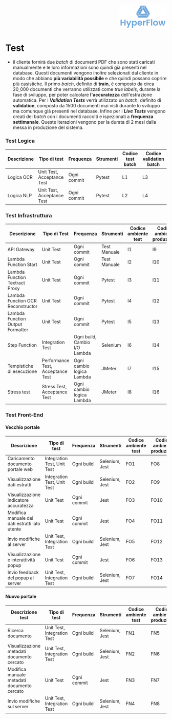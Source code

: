 <p style="text-align: right;">
  <img src="https://github.com/Lorenzo-Gardini/Project-Management/blob/main/report/images/hyperflow_logo.png?raw=true" alt="Logo" style="width: 150px;"/>
</p>

# Test

- il cliente fornirà due _batch_ di documenti PDF che sono stati caricati manualmente e le loro informazioni sono quindi già presenti nel database. Questi documenti vengono inoltre selezionati dal cliente in modo che abbiano **più variabilità possibile** e che quindi possano coprire più casistiche. Il primo _batch_, definito di **train**, è composto da circa 20_000 documenti che verranno utilizzati come _true labels_, durante la fase di sviluppo, per poter calcolare **l'accuratezza** dell'estrazione automatica. Per i **_Validation Tests_** verrà utilizzato un _batch_, definito di **validation**, composto da 1500 documenti mai visti durante lo sviluppo ma comunque già presenti nel database. Infine per i **_Live Tests_** vengono creati dei _batch_ con i documenti raccolti e ispezionati a **frequenza settimanale**. Queste iterazioni vengono per la durata di 2 mesi dalla messa in produzione del sistema.

### Test Logica
<table>
   <thead>
      <tr>
         <th>Descrizione</th>
         <th>Tipo di test</th>
         <th>Frequenza</th>
         <th>Strumenti</th>
         <th>Codice test batch</th>
         <th>Codice validation batch</th>
      </tr>
    </thead>
    <tbody>
      <tr>
         <td>Logica OCR</td>
         <td>Unit Test, Acceptance Test</td>
         <td>Ogni commit</td>
         <td>Pytest</td>
         <td>L1</td>
         <td>L3</td>
      </tr>
      <tr>
         <td>Logica NLP</td>
         <td>Unit Test, Acceptance Test</td>
         <td>Ogni commit</td>
         <td>Pytest</td>
         <td>L2</td>
         <td>L4</td>
      </tr>
     </tbody>
</table>

### Test Infrastruttura
<table>
   <thead>
      <tr>
         <th>Descrizione</th>
         <th>Tipo di Test</th>
         <th>Frequenza</th>
         <th>Strumenti</th>
         <th>Codice ambiente test</th>
         <th>Codice ambiente produzione</th>
      </tr>
    </thead>
    <tbody>
      <tr>
         <td>API Gateway</td>
         <td>Unit Test</td>
         <td>Ogni commit</td>
         <td>Test Manuale</td>
         <td>I1</td>
         <td>I9</td>
      </tr>
      <tr>
         <td>Lambda Function Start</td>
         <td>Unit Test</td>
         <td>Ogni commit</td>
         <td>Test Manuale</td>
         <td>I2</td>
         <td>I10</td>
      </tr>
      <tr>
         <td>Lambda Function Textract Proxy</td>
         <td>Unit Test</td>
         <td>Ogni commit</td>
         <td>Pytest</td>
         <td>I3</td>
         <td>I11</td>
      </tr>
      <tr>
         <td>Lambda Function OCR Reconstructor</td>
         <td>Unit Test</td>
         <td>Ogni commit</td>
         <td>Pytest</td>
         <td>I4</td>
         <td>I12</td>
      </tr>
      <tr>
         <td>Lambda Function Output Formatter</td>
         <td>Unit Test</td>
         <td>Ogni commit</td>
         <td>Pytest</td>
         <td>I5</td>
         <td>I13</td>
      </tr>
      <tr>
         <td>Step Function</td>
         <td>Integration Test</td>
         <td>Ogni build, Cambio I/O Lambda</td>
         <td>Selenium</td>
         <td>I6</td>
         <td>I14</td>
      </tr>
      <tr>
         <td>Tempistiche di esecuzione</td>
         <td>Performance Test, Acceptance Test</td>
         <td>Ogni cambio logica Lambda</td>
         <td>JMeter</td>
         <td>I7</td>
         <td>I15</td>
      </tr>
      <tr>
         <td>Stress test</td>
         <td>Stress Test, Acceptance Test</td>
         <td>Ogni cambio logica Lambda</td>
         <td>JMeter</td>
         <td>I8</td>
         <td>I16</td>
      </tr>
   </tbody>
</table>

### Test Front-End
#### Vecchio portale
<table>
   <thead>
      <tr>
         <th>Descrizione</th>
         <th>Tipo di test</th>
         <th>Frequenza</th>
         <th>Strumenti</th>
         <th>Codice ambiente test</th>
         <th>Codice ambiente produzione</th>
      </tr>
    </thead>
    <tbody>
      <tr>
         <td>Caricamento documento portale web</td>
         <td>Integration Test, Unit Test</td>
         <td>Ogni build</td>
         <td>Selenium, Jest</td>
         <td>FO1</td>
         <td>FO8</td>
      </tr>
      <tr>
         <td>Visualizzazione dati estratti</td>
         <td>Integration Test, Unit Test</td>
         <td>Ogni build</td>
         <td>Selenium, Jest</td>
         <td>FO2</td>
         <td>FO9</td>
      </tr>
      <tr>
         <td>Visualizzazione indicatore accuratezza</td>
         <td>Unit Test</td>
         <td>Ogni commit</td>
         <td>Jest</td>
         <td>FO3</td>
         <td>FO10</td>
      </tr>
      <tr>
         <td>Modifica manuale dei dati estratti lato utente</td>
         <td>Unit Test</td>
         <td>Ogni commit</td>
         <td>Jest</td>
         <td>FO4</td>
         <td>FO11</td>
      </tr>
      <tr>
         <td>Invio modifiche al server</td>
         <td>Unit Test, Integration Test</td>
         <td>Ogni build</td>
         <td>Selenium, Jest</td>
         <td>FO5</td>
         <td>FO12</td>
      </tr>
      <tr>
         <td>Visualizzazione e interattività popup</td>
         <td>Unit Test</td>
         <td>Ogni commit</td>
         <td>Jest</td>
         <td>FO6</td>
         <td>FO13</td>
      </tr>
      <tr>
         <td>Invio feedback del popup al server</td>
         <td>Unit Test, Integration Test</td>
         <td>Ogni build</td>
         <td>Selenium, Jest</td>
         <td>FO7</td>
         <td>FO14</td>
      </tr>
   </tbody>
</table>

#### Nuovo portale
<table>
   <thead>
      <tr>
         <th>Descrizione test</th>
         <th>Tipo di test</th>
         <th>Frequenza</th>
         <th>Strumenti</th>
         <th>Codice ambiente test</th>
         <th>Codice ambiente produzione</th>
      </tr>
    </thead>
    <tbody>
      <tr>
         <td>Ricerca documento</td>
         <td>Unit Test, Integration Test</td>
         <td>Ogni build</td>
         <td>Selenium, Jest</td>
         <td>FN1</td>
         <td>FN5</td>
      </tr>
      <tr>
         <td>Visualizzazione metadati documento cercato</td>
         <td>Unit Test, Integration Test</td>
         <td>Ogni build</td>
         <td>Selenium, Jest</td>
         <td>FN2</td>
         <td>FN6</td>
      </tr>
      <tr>
         <td>Modifica manuale metadati documento cercato</td>
         <td>Unit Test</td>
         <td>Ogni commit</td>
         <td>Jest</td>
         <td>FN3</td>
         <td>FN7</td>
      </tr>
      <tr>
         <td>Invio modifiche sul server</td>
         <td>Unit Test, Integration Test</td>
         <td>Ogni build</td>
         <td>Selenium, Jest</td>
         <td>FN4</td>
         <td>FN8</td>
      </tr>
   </tbody>
</table>
